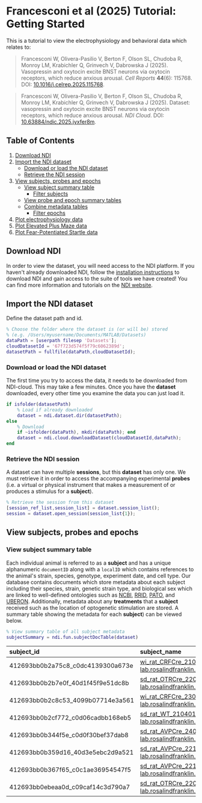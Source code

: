 # Francesconi et al (2025) Tutorial: Getting Started

This is a tutorial to view the electrophysiology and behavioral data which relates to:

> Francesconi W, Olivera-Pasilio V, Berton F, Olson SL, Chudoba R, Monroy LM, Krabichler Q, Grinvech V, Dabrowska J (2025). Vasopressin and oxytocin excite BNST neurons via oxytocin receptors, which reduce anxious arousal. *Cell Reports* **44**(6): 115768. DOI: [10.1016/j.celrep.2025.115768](https://doi.org/10.1016/j.celrep.2025.115768).

> Francesconi W, Olivera-Pasilio V, Berton F, Olson SL, Chudoba R, Monroy LM, Krabichler Q, Grinvech V, Dabrowska J (2025). Dataset: vasopressin and oxytocin excite BNST neurons via oxytocin receptors, which reduce anxious arousal. *NDI Cloud*. DOI: [10.63884/ndic.2025.jyxfer8m](https://doi.org/10.63884/ndic.2025.jyxfer8m).


## Table of Contents
1. [Download NDI](#NDI)
2. [Import the NDI dataset](#import)
	- [Download or load the NDI dataset](#dataset)
	- [Retrieve the NDI session](#session)
3. [View subjects, probes and epochs](#metadata)
	- [View subject summary table](#subjects)
        - [Filter subjects](#filterSubjects)
    - [View probe and epoch summary tables](#probes)
    - [Combine metadata tables](#combine)
        - [Filter epochs](#filterEpochs)
4. [Plot electrophysiology data](#electrophysiology)
5. [Plot Elevated Plus Maze data](#EPM)
6. [Plot Fear-Potentiated Startle data](#FPS)

## Download NDI <a name="NDI"></a>
In order to view the dataset, you will need access to the NDI platform. If you haven't already downloaded NDI, follow the [installation instructions](https://vh-lab.github.io/NDI-matlab/NDI-matlab/installation/) to download NDI and gain access to the suite of tools we have created! You can find more information and tutorials on the [NDI website](https://vh-lab.github.io/NDI-matlab/NDI-matlab/).

## Import the NDI dataset <a name="import"></a>
Define the dataset path and id.
```matlab
% Choose the folder where the dataset is (or will be) stored
% (e.g. /Users/myusername/Documents/MATLAB/Datasets)
dataPath = [userpath filesep 'Datasets'];
cloudDatasetId = '67f723d574f5f79c6062389d';
datasetPath = fullfile(dataPath,cloudDatasetId);
```

### Download or load the NDI dataset <a name="dataset"></a>
The first time you try to access the data, it needs to be downloaded from NDI-cloud. This may take a few minutes. Once you have the **dataset** downloaded, every other time you examine the data you can just load it.
```matlab
if isfolder(datasetPath)
    % Load if already downloaded
    dataset = ndi.dataset.dir(datasetPath);
else
    % Download
    if ~isfolder(dataPath), mkdir(dataPath); end
    dataset = ndi.cloud.downloadDataset(cloudDatasetId,dataPath);
end
```

### Retrieve the NDI session <a name="session"></a>
A dataset can have multiple **sessions**, but this **dataset** has only one. We must retrieve it in order to access the accompanying experimental **probes** (i.e. a virtual or physical instrument that makes a measurement of or produces a stimulus for a **subject**).
```matlab
% Retrieve the session from this dataset
[session_ref_list,session_list] = dataset.session_list();
session = dataset.open_session(session_list{1});
```

## View subjects, probes and epochs <a name="metadata"></a>

### View subject summary table <a name="subjects"></a>
Each individual animal is referred to as a **subject** and has a unique alphanumeric `documentID` along with a `localID` which contains references to the animal's strain, species, genotype, experiment date, and cell type. Our database contains documents which store metadata about each subject including their species, strain, genetic strain type, and biological sex which are linked to well-defined ontologies such as [NCBI](https://www.ncbi.nlm.nih.gov/Taxonomy/Browser/wwwtax.cgi?mode=Info&id=10116&lvl=3&lin=f&keep=1&srchmode=1&unlock), [RRID](https://rgd.mcw.edu/rgdweb/report/strain/main.html?id=13508588), [PATO](https://www.ebi.ac.uk/ols4/ontologies/pato/classes/http%253A%252F%252Fpurl.obolibrary.org%252Fobo%252FPATO_0000384), and [UBERON](https://www.ebi.ac.uk/ols4/ontologies/uberon/classes/http%253A%252F%252Fpurl.obolibrary.org%252Fobo%252FUBERON_0001880). Additionally, metadata about any **treatments** that a **subject** received such as the location of optogenetic stimulation are stored. A summary table showing the metadata for each **subject**) can be viewed below.
```matlab
% View summary table of all subject metadata
subjectSummary = ndi.fun.subjectDocTable(dataset)
```
| subject_id | subject_name | SpeciesName | SpeciesOntology | StrainName | StrainOntology | GeneticStrainTypeName | BiologicalSexName | BiologicalSexOntology | OptogeneticTetanusStimulationTargetLocationName | OptogeneticTetanusStimulationTargetLocationOntology |
| :--- | :--- | :--- | :--- | :--- | :--- | :--- | :--- | :--- | :--- | :--- |
| 412693bb0b2a75c8_c0dc4139300a673e | wi_rat_CRFCre_210818_BNST@dabrowska-lab.rosalindfranklin.edu | Rattus norvegicus | NCBITaxon:10116 | CRF-Cre, WI | RRID:RGD_13508588 | wildtype, knockin | male | PATO:0000384 | | |
| 412693bb0b2b7e0f_40d1f45f9e51dc8b | sd_rat_OTRCre_220214_BNST@dabrowska-lab.rosalindfranklin.edu | Rattus norvegicus | NCBITaxon:10116 | OTR-IRES-Cre, SD | RRID:RGD_70508 | wildtype, knockin | male | PATO:0000384 | | |
| 412693bb0b2c8c53_4099b07714e3a561 | wi_rat_CRFCre_230213_BNST@dabrowska-lab.rosalindfranklin.edu | Rattus norvegicus | NCBITaxon:10116 | CRF-Cre, WI | RRID:RGD_13508588 | wildtype, knockin | male | PATO:0000384 | | |
| 412693bb0b2cf772_c0d06cadbb168eb5 | sd_rat_WT_210401_BNSTIII@dabrowska-lab.rosalindfranklin.edu | Rattus norvegicus | NCBITaxon:10116 | SD | RRID:RGD_70508 | wildtype | male | PATO:0000384 | | |
| 412693bb0b344f5e_c0d0f30bef37dab8 | sd_rat_AVPCre_240425_BNSTI_PVN@dabrowska-lab.rosalindfranklin.edu | Rattus norvegicus | NCBITaxon:10116 | AVP-Cre, SD | RRID:RGD_70508 | wildtype, knockin | male | PATO:0000384 | paraventricular nucleus of hypothalamus | UBERON:0001930 |
| 412693bb0b359d16_40d3e5ebc2d9a521 | sd_rat_AVPCre_221202_BNSTIII_SCN@dabrowska-lab.rosalindfranklin.edu | Rattus norvegicus | NCBITaxon:10116 | AVP-Cre, SD | RRID:RGD_70508 | wildtype, knockin | male | PATO:0000384 | suprachiasmatic nucleus | UBERON:0002034 |
| 412693bb0b367f65_c0c1ae36954547f5 | sd_rat_AVPCre_221205_BNSTI_SON@dabrowska-lab.rosalindfranklin.edu | Rattus norvegicus | NCBITaxon:10116 | AVP-Cre, SD | RRID:RGD_70508 | wildtype, knockin | male | PATO:0000384 | supraoptic nucleus | UBERON:0001929 |
| 412693bb0ebeaa0d_c09caf14c3d790a7 | sd_rat_OTRCre_220819_175@dabrowska-lab.rosalindfranklin.edu | Rattus norvegicus | NCBITaxon:10116 | OTR-IRES-Cre, SD | RRID:RGD_70508 | wildtype, knockin | male | PATO:0000384 | | |

###